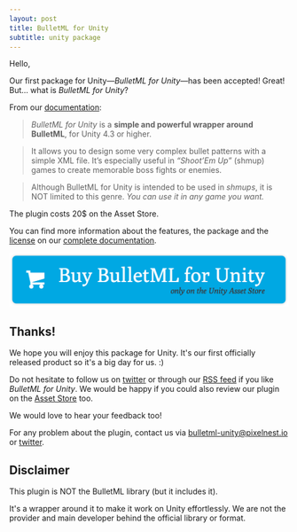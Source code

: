 ```yaml
---
layout: post
title: BulletML for Unity
subtitle: unity package
---
```


Hello,

Our first package for Unity—_BulletML for Unity_—has been accepted! Great! But… what is _BulletML for Unity_?

From our [documentation][bulletml]:

> _BulletML for Unity_ is a **simple and powerful wrapper around BulletML**, for Unity 4.3 or higher.

> It allows you to design some very complex bullet patterns with a simple XML file. It’s especially useful in _“Shoot’Em Up”_ (shmup) games to create memorable boss fights or enemies.

> Although BulletML for Unity is intended to be used in _shmups_, it is NOT limited to this genre. _You can use it in any game you want._

The plugin costs 20$ on the Asset Store.

You can find more information about the features, the package and the [license][bulletml_license] on our [complete documentation][bulletml].

<a href="http://bulletml-for-unity.pixelnest.io/">
  <img
    src="/work/bulletml-for-unity/-img/buy.png"
    class="intent-button intent-button--bulletml"
    alt="Buy BulletML for Unity"
    title="Buy BulletML for Unity"
  />
</a>

## Thanks!

We hope you will enjoy this package for Unity. It's our first officially released product so it's a big day for us. :)

Do not hesitate to follow us on [twitter][twitter] or through our [RSS feed](http://feedpress.me/pixelnest) if you like _BulletML for Unity_. We would be happy if you could also review our plugin on the [Asset Store](https://www.assetstore.unity3d.com/#/content/16206#reviewBox) too.

We would love to hear your feedback too!

For any problem about the plugin, contact us via [bulletml-unity@pixelnest.io][bulletml_support] or [twitter][twitter].

## Disclaimer

This plugin is NOT the BulletML library (but it includes it).

It's a wrapper around it to make it work on Unity effortlessly. We are not the provider and main developer behind the official library or format.


[bulletml]: /work/bulletml-for-unity/
[bulletml_license]: /work/bulletml-for-unity/package-and-license/
[bulletml_support]: mailto:bulletml-unity@pixelnest.io

[buy]: http://bulletml-for-unity.pixelnest.io/
[twitter]: https://twitter.com/pixelnest
